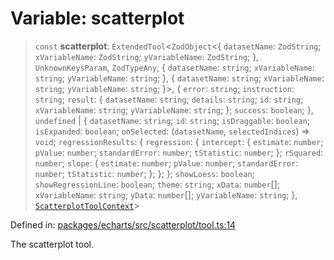 # Variable: scatterplot

> `const` **scatterplot**: `ExtendedTool`\<`ZodObject`\<\{ `datasetName`: `ZodString`; `xVariableName`: `ZodString`; `yVariableName`: `ZodString`; \}, `UnknownKeysParam`, `ZodTypeAny`, \{ `datasetName`: `string`; `xVariableName`: `string`; `yVariableName`: `string`; \}, \{ `datasetName`: `string`; `xVariableName`: `string`; `yVariableName`: `string`; \}\>, \{ `error`: `string`; `instruction`: `string`; `result`: \{ `datasetName`: `string`; `details`: `string`; `id`: `string`; `xVariableName`: `string`; `yVariableName`: `string`; \}; `success`: `boolean`; \}, `undefined` \| \{ `datasetName`: `string`; `id`: `string`; `isDraggable`: `boolean`; `isExpanded`: `boolean`; `onSelected`: (`datasetName`, `selectedIndices`) => `void`; `regressionResults`: \{ `regression`: \{ `intercept`: \{ `estimate`: `number`; `pValue`: `number`; `standardError`: `number`; `tStatistic`: `number`; \}; `rSquared`: `number`; `slope`: \{ `estimate`: `number`; `pValue`: `number`; `standardError`: `number`; `tStatistic`: `number`; \}; \}; \}; `showLoess`: `boolean`; `showRegressionLine`: `boolean`; `theme`: `string`; `xData`: `number`[]; `xVariableName`: `string`; `yData`: `number`[]; `yVariableName`: `string`; \}, [`ScatterplotToolContext`](../type-aliases/ScatterplotToolContext.md)\>

Defined in: [packages/echarts/src/scatterplot/tool.ts:14](https://github.com/GeoDaCenter/openassistant/blob/994a31d776db171047aa7cd650eb798b5317f644/packages/echarts/src/scatterplot/tool.ts#L14)

The scatterplot tool.
